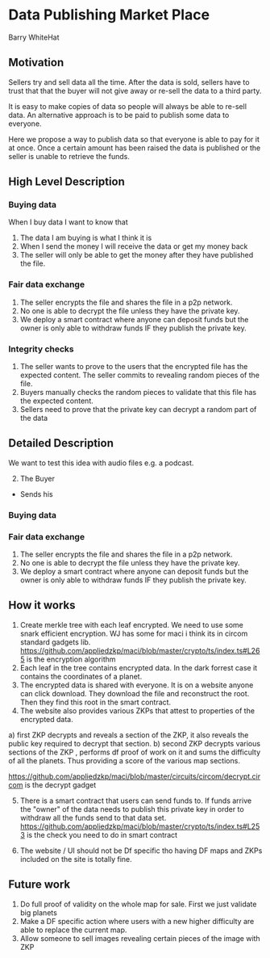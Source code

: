 # Data Publishing Market Place
Barry WhiteHat
 
## Motivation
Sellers try and sell data all the time. After the data is sold, sellers have to trust that that the buyer will not give away or re-sell the data to a third party.

It is easy to make copies of data so people will always be able to re-sell data. An alternative approach is to be paid to publish some data to everyone. 

Here we propose a way to publish data so that everyone is able to pay for it at once. Once a certain amount has been raised the data is published or the seller is unable to retrieve the funds. 

## High Level Description

### Buying data 

When I buy data I want to know that 

1. The data I am buying is what I think it is 
2. When I send the money I will receive the data or get my money back
3. The seller will only be able to get the money after they have published the file. 

### Fair data exchange 

1. The seller encrypts the file and shares the file in a p2p network. 
2. No one is able to decrypt the file unless they have the private key. 
3. We deploy a smart contract where anyone can deposit funds but the owner is only able to withdraw funds IF they publish the private key.

### Integrity checks 

1. The seller wants to prove to the users that the encrypted file has the expected content. The seller commits to revealing random pieces of the file.
2. Buyers manually checks the random pieces to validate that this file has the expected content.   
3. Sellers need to prove that the private key can decrypt a random part of the data 
## Detailed Description

We want to test this idea with audio files e.g. a podcast.

2. The Buyer
* Sends his 

### Buying data 

### Fair data exchange 

1. The seller encrypts the file and shares the file in a p2p network. 
2. No one is able to decrypt the file unless they have the private key. 
3. We deploy a smart contract where anyone can deposit funds but the owner is only able to withdraw funds IF they publish the private key.



## How it works 

1. Create merkle tree with each leaf encrypted. We need to use some snark efficient encryption. WJ has some for maci i think its in circom standard gadgets lib. https://github.com/appliedzkp/maci/blob/master/crypto/ts/index.ts#L265 is the encryption algorithm
2. Each leaf in the tree contains encrypted data. In the dark forrest case it contains the coordinates of a planet. 
3. The encrypted data is shared with everyone. It is on a website anyone can click download. They download the file and reconstruct the root. Then they find this root in the smart contract. 
4. The website also provides various ZKPs that attest to properties of the encrypted data.

a) first ZKP decrypts and reveals a section of the ZKP, it also reveals the public key required to decrypt that section. 
b) second ZKP decrypts various sections of the ZKP , performs df proof of work on it and sums the difficulty of all the planets. Thus providing a score of the various map sections.

https://github.com/appliedzkp/maci/blob/master/circuits/circom/decrypt.circom is the decrypt gadget

5. There is a smart contract that users can send funds to. If funds arrive the "owner" of the data needs to publish this private key in order to withdraw all the funds send to that data set. https://github.com/appliedzkp/maci/blob/master/crypto/ts/index.ts#L253 is the check you need to do in smart contract

6. The website / UI should not be Df specific tho having DF maps and ZKPs included on the site is totally fine. 

## Future work 

1. Do full proof of validity on the whole map for sale. First we just validate big planets 
2. Make a DF specific action where users with a new higher difficulty are able to replace the current map. 
3. Allow someone to sell images revealing certain pieces of the image with ZKP


